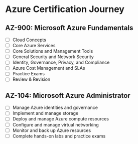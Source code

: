 # Azure Certification Journey

## AZ-900: Microsoft Azure Fundamentals

- [ ] Cloud Concepts  
- [ ] Core Azure Services  
- [ ] Core Solutions and Management Tools  
- [ ] General Security and Network Security  
- [ ] Identity, Governance, Privacy, and Compliance  
- [ ] Azure Cost Management and SLAs  
- [ ] Practice Exams  
- [ ] Review & Revision

## AZ-104: Microsoft Azure Administrator

- [ ] Manage Azure identities and governance
- [ ] Implement and manage storage
- [ ] Deploy and manage Azure compute resources
- [ ] Configure and manage virtual networking
- [ ] Monitor and back up Azure resources
- [ ] Complete hands-on labs and practice exams
